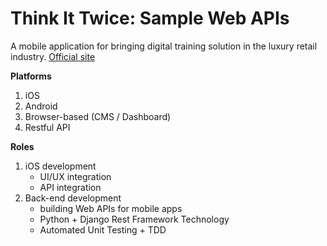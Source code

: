 # Think It Twice: Sample Web APIs

A mobile application for bringing digital training solution in the luxury retail industry. [Official site](https://youralbert.com/)

**Platforms**

1. iOS
2. Android
3. Browser-based (CMS / Dashboard)
4. Restful API

**Roles**

1. iOS development
	* UI/UX integration
	* API integration
2. Back-end development
	* building Web APIs for mobile apps
	* Python + Django Rest Framework Technology
	* Automated Unit Testing + TDD
